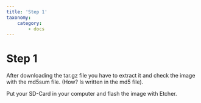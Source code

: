 ```yaml
---
title: 'Step 1'
taxonomy:
    category:
        - docs
---
```


# Step 1
After downloading the tar.gz file you have to extract it and check the image with the md5sum file. (How? Is written in the md5 file). 

Put your SD-Card in your computer and flash the image with Etcher.